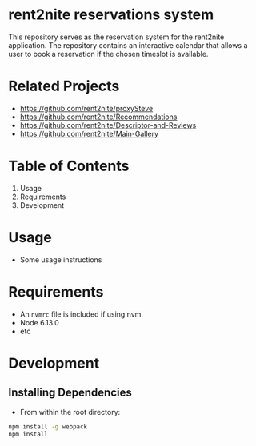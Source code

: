 # rent2nite reservations system

This repository serves as the reservation system for the rent2nite application. The repository contains an interactive calendar that allows a user to book a reservation if the chosen timeslot is available.

# Related Projects
- https://github.com/rent2nite/proxySteve
- https://github.com/rent2nite/Recommendations
- https://github.com/rent2nite/Descriptor-and-Reviews
- https://github.com/rent2nite/Main-Gallery

# Table of Contents
1. Usage
2. Requirements
3. Development

# Usage
- Some usage instructions

# Requirements
- An ``` nvmrc ``` file is included if using nvm.
- Node 6.13.0
- etc

# Development
## Installing Dependencies
 - From within the root directory:

```sh
npm install -g webpack
npm install 
```